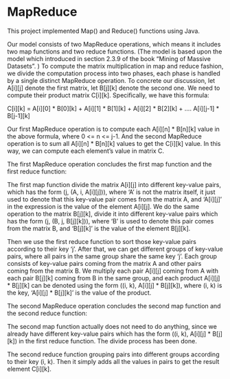 # MapReduce

This project implemented Map() and Reduce() functions using Java.

Our model consists of two MapReduce operations, which means it includes two map functions and two reduce functions. (The model is based upon the model which introduced in section 2.3.9 of the book “Mining of Massive Datasets”. ) To compute the matrix multiplication in map and reduce fashion, we divide the computation process into two phases, each phase is handled by a single distinct MapReduce operation. To concrete our discussion, let A[i][j] denote the first matrix, let B[j][k] denote the second one. We need to compute their product matrix C[i][k]. Specifically, we have this formula:

C[i][k] = A[i][0] * B[0][k] + A[i][1] * B[1][k] + A[i][2] * B[2][k] + .... A[i][j-1] * B[j-1][k] 

Our first MapReduce operation is to compute each  A[i][n] * B[n][k] value in the above formula, where 0 <= n <= j-1. And the second MapReduce operation is to sum all A[i][n] * B[n][k] values to get the C[i][k] value. In this way, we can compute each element’s value in matrix C. 

The first MapReduce operation concludes the first map function and the first reduce function:

The first map function divide the matrix A[i][j] into different key-value pairs, which has the form (j, (A, i, A[i][j])), where ‘A’ is not the matrix itself, it just used to denote that this key-value pair comes from the matrix A, and ‘A[i][j]’ in the expression is the value of the element A[i][j]. We do the same operation to the matrix B[j][k], divide it into different key-value pairs which has the form (j, (B, j, B[j][k])), where ‘B’ is used to denote this pair comes from the matrix B, and ‘B[j][k]’ is the value of the element B[j][k].

Then we use the first reduce function to sort those key-value pairs according to their key ‘j’. After that, we can get different groups of key-value pairs, where all pairs in the same group share the same key ‘j’. Each group consists of key-value pairs coming from the matrix A and other pairs coming from the matrix B. We multiply each pair A[i][j] coming from A with each pair B[j][k] coming from B in the same group, and each product A[i][j] * B[j][k] can be denoted using the form ((i, k), A[i][j] * B[j][k]), where (i, k) is the key, ‘A[i][j] * B[j][k]’ is the value of the product. 

The second MapReduce operation concludes the second map function and the second reduce function:

The second map function actually does not need to do anything, since we already have different key-value pairs which has the form ((i, k), A[i][j] * B[j][k]) in the first reduce function. The divide process has been done.

The second reduce function grouping pairs into different groups according to their key (i, k). Then it simply adds all the values in pairs to get the result element C[i][k].
